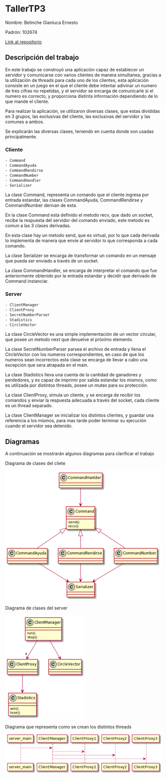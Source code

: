# TallerTP3
 
Nombre: Belinche Gianluca Ernesto

Padrón: 102674

[Link al repositorio](https://github.com/gianbelinche/TallerTP3.git) 

## Descripción del trabajo

En este trabajo se construyó una aplicación capaz de establecer un servidor y comunicarse con varios clientes de manera simultanea, gracias a la utilización de threads para cada uno de los clientes, esta aplicación consiste en un juego en el que el cliente debe intentar adivinar un numero de tres cifras no repetidas, y el servidor se encarga de comunicarle si el numero es correcto, y proporciona distinta información dependiendo de lo que mande el cliente.


Para realizar la aplicación, se utilizaron diversas clases, que estas divididas en 3 grupos, las exclusivas del cliente, las exclusivas del servidor y las comunes a ambos.

Se explicarán las diversas clases, teniendo en cuenta donde son usadas principalmente.

### Cliente

    - Command
    - CommandAyuda
    - CommandRendirse
    - CommandNumber
    - CommandHandler
    - Serializer

La clase Command, representa un comando que el cliente ingresa por entrada estandar, las clases CommandAyuda, CommandRendirse y CommandNumber derivan de esta.

En la clase Command esta definido el metodo recv, que dado un socket, recibe la respuesta del servidor del comando enviado, este metodo es comun a las 3 clases derivadas.

En esta clase hay un metodo send, que es virtual, por lo que cada derivada lo implementa de manera que envie al servidor lo que corresponda a cada comando.

La clase Serializer se encarga de transformar un comando en un mensaje que pueda ser enviado a través de un socket.

La clase CommandHandler, se encarga de interpretar el comando que fue anteriormente obtenido por la entrada estandar y decidir que derivado de Command instanciar.

### Server

    - ClientManager
    - ClientProxy
    - SecretNumberParser
    - Stadistics
    - CircleVector

La clase CircleVector es una simple implementación de un vector circular, que posee un metodo next que devuelve el próximo elemento.

La clase SecretNumberParser parsea el archivo de entrada y llena el CircleVector con los numeros correspondientes, en caso de que los numeros sean incorrectos esta clase se encarga de llevar a cabo una excepción que sera atrapada en el main.

La clase Stadistics lleva una cuenta de la cantidad de ganadores y perdedores, y es capaz de imprimir por salida estandar los mismos, como es utilizada por distintos threads, posee un mutex para su protección.

La clase ClientProxy, simula un cliente, y se encarga de recibir los comandos y enviar la respuesta adecuada a través del socket, cada cliente es un thread separado.

La clase ClientManager se inicializar los distintos clientes, y guardar una referencia a los mismos, para mas tarde poder terminar su ejecución cuando el servidor sea detenido.

## Diagramas

A continuación se mostrarán algunos diagramas para clarificar el trabajo

Diagrama de clases del cliete

![Diagrama1](img/diagramacliente.png)

Diagrama de clases del server

![Diagrama2](img/diagramaserver.png)

Diagrama que representa como se crean los distintos threads

![Diagrama3](img/diagramathreads.png)


